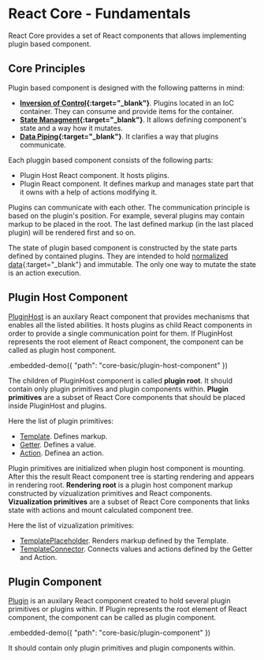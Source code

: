 # React Core - Fundamentals

React Core provides a set of React components that allows implementing plugin based component.

## Core Principles

Plugin based component is designed with the following patterns in mind:

- **[Inversion of Control](https://en.wikipedia.org/wiki/Inversion_of_control){:target="_blank"}**. Plugins located in an IoC container. They can consume and provide items for the container.
- **[State Managment](https://en.wikipedia.org/wiki/State_management){:target="_blank"}**. It allows defining component's state and a way how it mutates.
- **[Data Piping](https://en.wikipedia.org/wiki/Pipeline_(computing)){:target="_blank"}**. It clarifies a way that plugins communicate.

Each pluggin based component consists of the following parts:

- Plugin Host React component. It hosts pligins.
- Plugin React component. It defines markup and manages state part that it owns with a help of actions modifying it.

Plugins can communicate with each other. The communication principle is based on the plugin's position. For example, several plugins may contain markup to be placed in the root. The last defined markup (in the last placed plugin) will be rendered first and so on.

The state of plugin based component is constructed by the state parts defined by contained plugins. They are intended to hold [normalized data](http://redux.js.org/docs/recipes/reducers/NormalizingStateShape.html){:target="_blank"} and immutable. The only one way to mutate the state is an action execution.

## Plugin Host Component

[PluginHost](../reference/plugin-host.md) is an auxilary React component that provides mechanisms that enables all the listed abilities. It hosts plugins as child React components in order to provide a single communication point for them. If PluginHost represents the root element of React component, the component can be called as plugin host component.

.embedded-demo({ "path": "core-basic/plugin-host-component" })

The children of PluginHost component is called **plugin root**. It should contain only plugin primitives and plugin components within. **Plugin primitives** are a subset of React Core components that should be placed inside PluginHost and plugins.

Here the list of plugin primitives:

- [Template](../reference/template.md). Defines markup.
- [Getter](../reference/getter.md). Defines a value.
- [Action](../reference/action.md). Definea an action.

Plugin primitives are initialized when plugin host component is mounting. After this the result React component tree is starting rendering and appears in rendering root. **Rendering root** is a plugin host component markup constructed by vizualization primitives and React components. **Vizualization primitives** are a subset of React Core components that links state with actions and mount calculated component tree.

Here the list of vizualization primitives:

- [TemplatePlaceholder](../reference/template-placeholder.md). Renders markup defined by the Template.
- [TemplateConnector](../reference/template-connector.md). Connects values and actions defined by the Getter and Action.

## Plugin Component

[Plugin](../reference/plugin.md) is an auxilary React component created to hold several plugin primitives or plugins within. If Plugin represents the root element of React component, the component can be called as plugin component.

.embedded-demo({ "path": "core-basic/plugin-component" })

It should contain only plugin primitives and plugin components within.
